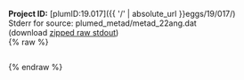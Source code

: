 **Project ID:** [plumID:19.017]({{ '/' | absolute_url }}eggs/19/017/)  
Stderr for source:  plumed_metad/metad_22ang.dat   
(download [zipped raw stdout](metad_22ang.dat.plumed_master.stdout.txt.zip))  
{% raw %}
<pre>
</pre>
{% endraw %}
